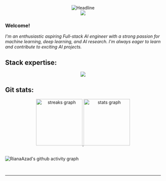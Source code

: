 <div align=center>
        <img src="https://readme-typing-svg.herokuapp.com?color=vision-friendly-dark&size=32&center=true&vCenter=true&width=600&height=50&lines=Hello,+this+is+Riana;AI+Enthusiast!;" alt="Headline" />
    </div>

<div align=center>
  <img src="https://capsule-render.vercel.app/api?type=waving&color=gradient&height=60&section=footer"/>
  </div>
  
### Welcome!
*I'm an enthusiastic aspiring Full-stack AI engineer with a strong passion for machine learning, deep learning, and AI research. I'm always eager to learn and contribute to exciting AI projects.*
## Stack expertise:

<p align="center">
  <a href="github.com/RianaAzad">
    <img src="https://skillicons.dev/icons?i=python,js,react,nodejs,expressjs,mongodb,firebase,figma" />
  </a>
</p>

## Git stats:

<div align="center">
        <a href="https://github.com/RianaAzad">
<!--   <img src="https://github-readme-stats.vercel.app/api/top-langs/?username=RianaAzad&custom_title=Riana's%20Used%20Languages&langs_count=6&card_width=400&theme=algolia&hide_border=true&layout=compact" alt="Most used languages" /> 
                <br> -->
  <img src="https://streak-stats.demolab.com?user=RianaAzad&theme=dark&hide_border=true&border_radius=0&" height="150" alt="streaks graph"  />
  <img src="https://github-readme-stats-eight-theta.vercel.app/api?username=RianaAzad&custom_title=Riana's%20GitHub%20Stats&show_icons=true&theme=dark&hide_border=true&border_radius=0&count_private=true" height="150" alt="stats graph"  />

  </a>
</div> <br>

![RianaAzad's github activity graph](https://github-readme-activity-graph.vercel.app/graph?username=RianaAzad&custom_title=Activity%20Graph&days=15&hide_border=true&theme=github-compact)

<br/> 

---
